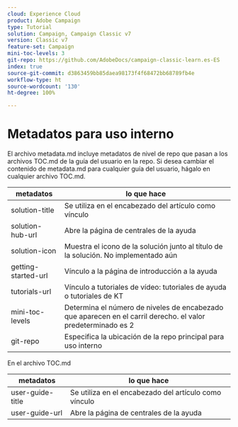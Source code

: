 ```yaml
---
cloud: Experience Cloud
product: Adobe Campaign
type: Tutorial
solution: Campaign, Campaign Classic v7
version: Classic v7
feature-set: Campaign
mini-toc-levels: 3
git-repo: https://github.com/AdobeDocs/campaign-classic-learn.es-ES
index: true
source-git-commit: d3863459bb85daea98173f4f68472bb68789fb4e
workflow-type: ht
source-wordcount: '130'
ht-degree: 100%

---
```



# Metadatos para uso interno

El archivo metadata.md incluye metadatos de nivel de repo que pasan a los archivos TOC.md de la guía del usuario en la repo. Si desea cambiar el contenido de metadata.md para cualquier guía del usuario, hágalo en cualquier archivo TOC.md.

| metadatos | lo que hace |
|--- |--- |
| solution-title | Se utiliza en el encabezado del artículo como vínculo |
| solution-hub-url | Abre la página de centrales de la ayuda |
| solution-icon | Muestra el icono de la solución junto al título de la solución. No implementado aún |
| getting-started-url | Vínculo a la página de introducción a la ayuda |
| tutorials-url | Vínculo a tutoriales de vídeo: tutoriales de ayuda o tutoriales de KT |
| mini-toc-levels | Determina el número de niveles de encabezado que aparecen en el carril derecho. el valor predeterminado es 2 |
| git-repo | Especifica la ubicación de la repo principal para uso interno |

En el archivo TOC.md

| metadatos | lo que hace |
|--- |--- |
| user-guide-title | Se utiliza en el encabezado del artículo como vínculo |
| user-guide-url | Abre la página de centrales de la ayuda |
